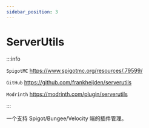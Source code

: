 ```yaml
---
sidebar_position: 3
---
```


# ServerUtils

:::info

`SpigotMC` https://www.spigotmc.org/resources/.79599/

`GitHub` https://github.com/frankheijden/serverutils

`Modrinth` https://modrinth.com/plugin/serverutils

:::

一个支持 Spigot/Bungee/Velocity 端的插件管理。
